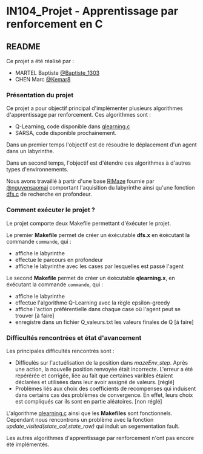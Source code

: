 # IN104_Projet - Apprentissage par renforcement en C

## README

Ce projet a été réalisé par :
* MARTEL Baptiste [@Baptiste_1303](https://github.com/Baptiste1303)
* CHEN Marc [@Kemar8](https://github.com/Kemar8)

### Présentation du projet

Ce projet a pour objectif principal d'implémenter plusieurs algorithmes d'apprentissage par renforcement. 
Ces algorithmes sont :
* Q-Learning, code disponible dans [qlearning.c](https://github.com/Baptiste1303/in104_projet/blob/main/RlMaze/src/qlearning.c)
* SARSA, code disponible prochainement.

Dans un premier temps l'objectif est de résoudre le déplacement d'un agent dans un labyrinthe.

Dans un second temps, l'objectif est d'étendre ces algorithmes à d'autres types d'environnements.

Nous avons travaillé à partir d'une base [RlMaze](https://github.com/nguyensaomai/RlMaze) fournie par [@nguyensaomai](https://github.com/nguyensaomai) comportant l'aquisition du labyrinthe ainsi qu'une fonction [dfs.c](https://github.com/Baptiste1303/in104_projet/blob/main/RlMaze/src/dfs.c) de recherche en profondeur.

### Comment exécuter le projet ?

Le projet comporte deux Makefile permettant d'éxécuter le projet. 

Le premier **Makefile** permet de créer un éxécutable **dfs.x** en éxécutant la commande ``commande``, qui :
- affiche le labyrinthe
- effectue le parcours en profondeur
- affiche le labyrinthe avec les cases par lesquelles est passé l'agent

Le second **Makefile** permet de créer un éxécutable **qlearning.x**, en éxécutant la commande ``commande``, qui :
- affiche le labyrinthe
- effectue l'algorithme Q-Learning avec la règle epsilon-greedy 
- affiche l'action préférentielle dans chaque case où l'agent peut se trouver [à faire]
- enregistre dans un fichier Q_valeurs.txt les valeurs finales de Q [à faire]

### Difficultés rencontrées et état d'avancement

Les principales difficultés rencontrés sont :

* Difficulés sur l'actuélisation de la position dans *mazeEnv_step*. Après une action, la nouvelle position renvoyée était incorrecte. L'erreur a été repérérée et corrigée, liée au fait que certaines varibles étaient déclarées et utilisées dans leur avoir assigné de valeurs. [réglé]
* Problèmes liés aux choix des coefficients de recompenses qui induisent dans certains cas des problèmes de convergence. En effet, leurs choix est compliqués car ils sont en partie aléatoires. [non réglé]

L'algorithme [qlearning.c](https://github.com/Baptiste1303/in104_projet/blob/main/RlMaze/src/qlearning.c) ainsi que les **Makefiles** sont fonctionnels. Cependant nous rencontrons un problème avec la fonction *update_visited(state_col,state_row)* qui induit un segementation fault.

Les autres algorithmes d'apprentissage par renforcement n'ont pas encore été implémentés.
